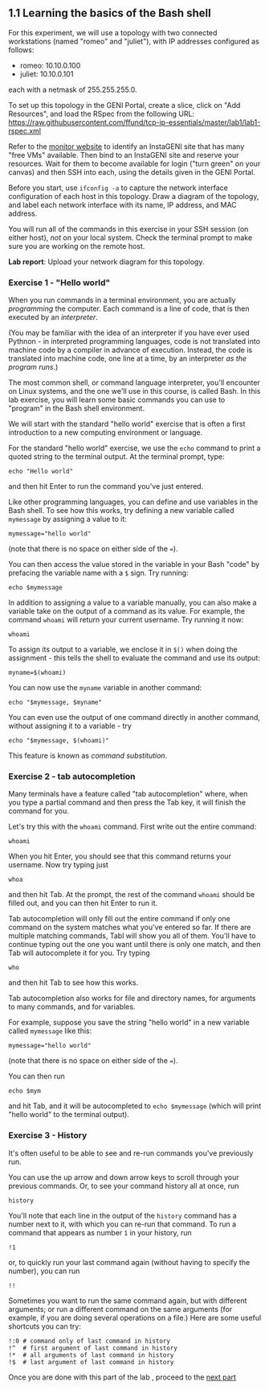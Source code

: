 ## 1.1 Learning the basics of the Bash shell

For this experiment, we will use a topology with two connected workstations (named "romeo" and "juliet"), with IP addresses configured as follows:

* romeo: 10.10.0.100
* juliet: 10.10.0.101

each with a netmask of 255.255.255.0. 

To set up this topology in the GENI Portal, create a slice, click on "Add Resources", and load the RSpec from the following URL: https://raw.githubusercontent.com/ffund/tcp-ip-essentials/master/lab1/lab1-rspec.xml

Refer to the [monitor website](https://fedmon.fed4fire.eu/overview/instageni) to identify an InstaGENI site that has many "free VMs" available. Then bind to an InstaGENI site and reserve your resources. Wait for them to become available for login ("turn green" on your canvas) and then SSH into each, using the details given in the GENI Portal.


Before you start, use `ifconfig -a` to capture the network interface configuration of each host in this topology. Draw a diagram of the topology, and label each network interface with its name, IP address, and MAC address.

You will run all of the commands in this exercise in your SSH session (on either host), *not* on your local system. Check the terminal prompt to make sure you are working on the remote host.

**Lab report**: Upload your network diagram for this topology.
                                                                                
### Exercise 1 - "Hello world"

When you run commands in a terminal environment, you are actually *programming* 
the computer. Each command is a line of code, that is then executed by an *interpreter*.

(You may be familiar with the idea of an interpreter if you have ever used Pythnon - 
in interpreted programming languages, code is not translated into machine code by a compiler in advance of execution. Instead, the code is translated into machine code, one line at a time, by an interpreter *as the program runs*.)

The most common shell, or command language interpreter, you'll encounter on Linux systems, and the one we'll use in this course, is called Bash. In this lab exercise, you will learn some basic commands you can use to "program" in the Bash shell environment.

We will start with the standard "hello world" exercise that is often 
a first introduction to a new computing environment or language.

For the standard "hello world" exercise, we use the `echo` command to 
print a quoted string to the terminal output. At the terminal prompt, type:

```
echo "Hello world"
```

and then hit Enter to run the command you've just entered.

Like other programming languages, you can define and use variables in the Bash shell. To see how this works, try defining a new variable called `mymessage` by assigning a value to it:

```
mymessage="hello world"
```

(note that there is no space on either side of the `=`).


You can then access the value stored in the variable in your Bash "code" by prefacing the variable name with a `$` sign. Try running:

```
echo $mymessage
```

In addition to assigning a value to a variable manually, you can also make a variable take on the output of a command as its value. For example, the command `whoami` will return your current username. Try running it now:

```
whoami
```

To assign its output to a variable, we enclose it in `$()` when doing the assignment - this tells the shell to evaluate the command and use its output:

```
myname=$(whoami)
```

You can now use the `myname` variable in another command:

```
echo "$mymessage, $myname"
```

You can even use the output of one command directly in another command, without assigning it to a variable - try


```
echo "$mymessage, $(whoami)"
```

This feature is known as *command substitution*.


### Exercise 2 - tab autocompletion


Many terminals have a feature called "tab autocompletion" where, when 
you type a partial command and then press the Tab key, it will 
finish the command for you.

Let's try this with the `whoami` command. First write out the entire command:

```
whoami
```

When you hit Enter, you should see that this command returns your 
username. Now try typing just

```
whoa
```

and then hit Tab. At the prompt, the rest of the command `whoami` should
be filled out, and you can then hit Enter to run it.

Tab autocompletion will only fill out the entire command if only one command on the 
system matches what you've entered so far. If there are multiple matching 
commands, Tabl will show you all of them. You'll have to continue 
typing out the one you want until there is only one match, and then Tab
will autocomplete it for you. Try typing

```
who
```

and then hit Tab to see how this works.

Tab autocompletion also works for file and directory names, for arguments to 
many commands, and for variables.

For example, suppose you save the string "hello world" in a new variable called
`mymessage` like this:

```
mymessage="hello world"
```
(note that there is no space on either side of the `=`).

You can then run 

```
echo $mym
```

and hit Tab, and it will be autocompleted to `echo $mymessage` (which 
will print "hello world" to the terminal output).


### Exercise 3 - History

It's often useful to be able to see and re-run commands you've previously run. 

You can use the up arrow and down arrow keys to scroll 
through your previous commands. Or, to see your command history all at once, run

```
history
```

You'll note that each line in the output of the `history` command has a number 
next to it, with which you can re-run that command. To run a command that 
appears as number `1` in your history, run

```
!1
```

or, to quickly run your last command again (without having to specify the 
number), you can run 

```
!!
```

Sometimes you want to run the same command again, but with different arguments; 
or run a different command on the same arguments (for example, if you are doing
several operations on a file.) Here are some useful shortcuts you can try:

```
!:0 # command only of last command in history
!^  # first argument of last command in history
!*  # all arguments of last command in history
!$  # last argument of last command in history
```
Once you are done with this part of the lab , proceed to the [next part](1-2-linux-navigating.md)
